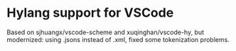 # Hylang support for VSCode
Based on sjhuangx/vscode-scheme and xuqinghan/vscode-hy, but modernized: using .jsons instead of .xml, fixed some tokenization problems.